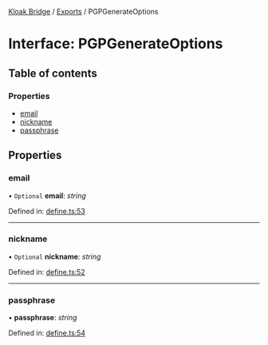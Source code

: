 [Kloak Bridge](../README.md) / [Exports](../modules.md) / PGPGenerateOptions

# Interface: PGPGenerateOptions

## Table of contents

### Properties

- [email](pgpgenerateoptions.md#email)
- [nickname](pgpgenerateoptions.md#nickname)
- [passphrase](pgpgenerateoptions.md#passphrase)

## Properties

### email

• `Optional` **email**: *string*

Defined in: [define.ts:53](https://github.com/CoNET-project/kloak-bridge/blob/2663f6d/src/define.ts#L53)

___

### nickname

• `Optional` **nickname**: *string*

Defined in: [define.ts:52](https://github.com/CoNET-project/kloak-bridge/blob/2663f6d/src/define.ts#L52)

___

### passphrase

• **passphrase**: *string*

Defined in: [define.ts:54](https://github.com/CoNET-project/kloak-bridge/blob/2663f6d/src/define.ts#L54)
